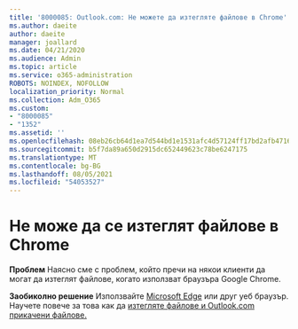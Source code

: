 ```yaml
---
title: '8000085: Outlook.com: Не можете да изтегляте файлове в Chrome'
ms.author: daeite
author: daeite
manager: joallard
ms.date: 04/21/2020
ms.audience: Admin
ms.topic: article
ms.service: o365-administration
ROBOTS: NOINDEX, NOFOLLOW
localization_priority: Normal
ms.collection: Adm_O365
ms.custom:
- "8000085"
- "1352"
ms.assetid: ''
ms.openlocfilehash: 08eb26cb64d1ea7d544bd1e1531afc4d57124ff17bd2afb471686d066098ce8a
ms.sourcegitcommit: b5f7da89a650d2915dc652449623c78be6247175
ms.translationtype: MT
ms.contentlocale: bg-BG
ms.lasthandoff: 08/05/2021
ms.locfileid: "54053527"
---
```

# <a name="cant-download-files-in-chrome"></a>Не може да се изтеглят файлове в Chrome

**Проблем** Наясно сме с проблем, който пречи на някои клиенти да могат да изтеглят файлове, когато използват браузъра Google Chrome. 

**Заобиколно решение** Използвайте [Microsoft Edge](https://www.microsoft.com/windows/microsoft-edge) или друг уеб браузър.
Научете повече за това как да [изтегляте файлове и Outlook.com прикачени файлове.](https://support.office.com/article/8d7c1ea7-4e5f-44ce-bb6e-c5fcc92ba9ab?wt.mc_id=Office_Outlook_com_Alchemy)

